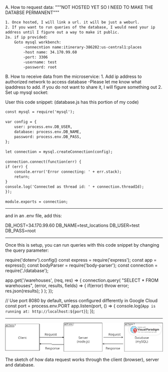 A. How to request data:
    """NOT HOSTED YET SO I NEED TO MAKE THE DATABSE PERMANENT"""
    
    1. Once hosted, I will link a url. it will be just a weburl. 
    2. If you want to run queries of the database, I would need your ip address until I figure out a way to make it public. 
    2a. if ip provided:
        Goto mysql workbench:
            -connecntion name:itinerary-386202:us-central1:places
            -host name: 34.170.99.60
            -port: 3306
            -username: test
            -password: root

B. How to receive data from the microservice:
    1. Add ip address to authorized network to access database
        -Please let me know what ipaddress to add. if you do not want to share it, I will figure something out
    2. Set up mysql socket:

User this code snippet: (database.js has this portion of my code)

    const mysql = require('mysql');

    var config = {
        user: process.env.DB_USER,
        database: process.env.DB_NAME,
        password: process.env.DB_PASS,
    };

    let connection = mysql.createConnection(config);

    connection.connect(function(err) {
    if (err) {
        console.error('Error connecting: ' + err.stack);
        return;
    }
    console.log('Connected as thread id: ' + connection.threadId);
    });

    module.exports = connection;
-----------------------------------------------------------------------------

and in an .env file, add this:

DB_HOST=34.170.99.60
DB_NAME=test_locations
DB_USER=test
DB_PASS=root

---------------------------------------------------------------------------

Once this is setup, you can run queries with this code snippet by changing the query parameter:

require('dotenv').config()
const express = require('express');
const app = express();
const bodyParser = require('body-parser');
const connection = require('./database');



app.get('/warehouses', (req, res) => {
  connection.query(
    "SELECT * FROM warehouses",
    (error, results, fields) => {
      if(error) throw error;
      res.json(results);
    }
  );
});

// Use port 8080 by default, unless configured differently in Google Cloud
const port = process.env.PORT
app.listen(port, () => {
   console.log(`App is running at: http://localhost:${port}`);
});


---------------------------------------------------------------------
![alt text](ULM.png)

The sketch of how data request works through the client (browser), server and database. 